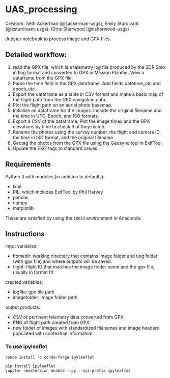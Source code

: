 # UAS_processing
Creators: Seth Ackerman (@sackerman-usgs), Emily Sturdivant (@esturdivant-usgs), Chris Sherwood (@csherwood-usgs)

Jupyter notebook to process image and GPX files.


## Detailed workflow:

1. read the GPX file, which is a telemetry log file produced by the 3DR Solo in tlog format and converted to GPX in Mission Planner. View a dataframe from the GPX file.
2. Parse the time field in the GPX dataframe. Add fields datetime_utc and epoch_utc.
3. Export the dataframe as a table in CSV format and make a basic map of the flight path from the GPX navigation data.
4. Plot the flight path on an aerial photo basemap.
5. Initialize an dataframe for the images. Include the original filename and the time in UTC, Epoch, and ISO formats.
6. Export a CSV of the dataframe. Plot the image times and the GPX elevations by time to check that they match.
7. Rename the photos using the survey number, the flight and camera ID, the time in ISO format, and the original filename.
8. Geotag the photos from the GPX file using the Geosync tool in ExifTool.
9. Update the EXIF tags to standard values.

## Requirements
Python 3 with modules (in addition to defaults):

- lxml
- PIL, which includes ExifTool by Phil Harvey
- pandas
- numpy
- matplotlib

These are satisfied by using the `IOOS3` environment in Anaconda.


## Instructions

input variables:

- homedir: working directory that contains image folder and tlog folder (with gpx file) and where outputs will be saved.
- flight: flight ID that matches the image folder name and the gpx file, usually in format fX

created variables:

- logfile: gpx file path
- imagefolder: image folder path

output products:

- CSV of pertinent telemetry data converted from GPX
- PNG of flight path created from GPX
- new folder of images with standardized filenames and image headers populated with contextual information


### To use ipyleaflet

```
conda install -c conda-forge ipyleaflet
```


```
pip install ipyleaflet
jupyter nbextension enable --py --sys-prefix ipyleaflet
```
